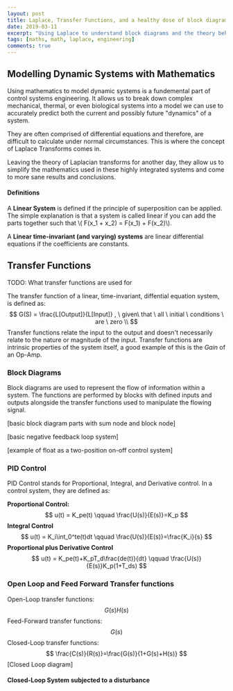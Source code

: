 ```yaml
---
layout: post
title: Laplace, Transfer Functions, and a healthy dose of block diagrams.
date: 2019-03-11
excerpt: "Using Laplace to understand block diagrams and the theory behind basic control systems"
tags: [maths, math, laplace, engineering]
comments: true
---
```


## Modelling Dynamic Systems with Mathematics

Using mathematics to model dynamic systems is a fundemental part of control systems engineering. It allows us to break down complex mechanical, thermal, or even biological systems into a model we can use to accurately predict both the current and possibly future "dynamics" of a system. 

They are often comprised of differential equations and therefore, are difficult to calculate under normal circumstances. This is where the concept of Laplace Transforms comes in.

Leaving the theory of Laplacian transforms for another day, they allow us to simplify the mathematics used in these highly integrated systems and come to more sane results and conclusions.

#### Definitions

A **Linear System** is defined if the principle of superposition can be applied. The simple explanation is that a system is called linear if you can add the parts together such that \\(  F(x_1 + x_2) = F(x_1) + F(x_2)\\).

A **Linear time-invariant (and varying) systems** are linear differential equations if the coefficients are constants. 

## Transfer Functions

TODO:  What transfer functions are used for

The transfer function of a linear, time-invariant, diffential equation system, is defined as:
$$
G(S) = \frac{L[Output]}{L[Input]} , \ given\ that \ all \ initial \ conditions \ are \ zero \\
$$
Transfer functions relate the input to the output and doesn't necessarily relate to the nature or magnitude of the input. Transfer functions are intrinsic properties of the system itself, a good example of this is the *Gain* of an Op-Amp.

### Block Diagrams

Block diagrams are used to represent the flow of information within a system. The functions are performed by blocks with defined inputs and outputs alongside the transfer functions used to manipulate the flowing signal.

[basic block diagram parts with sum node and block node]

[basic negative feedback loop system]

[example of float as a two-position on-off control system]

### PID Control

PID Control stands for Proportional, Integral, and Derivative control. In a control system, they are defined as:

**Proportional Control:**
$$
u(t) = K_pe(t) \qquad \frac{U(s)}{E(s)}=K_p
$$
**Integral Control**
$$
u(t) = K_i\int_0^te(t)dt \qquad \frac{U(s)}{E(s)}=\frac{K_i}{s}
$$
**Proportional plus Derivative Control**
$$
u(t) = K_pe(t)+K_pT_d\frac{de(t)}{dt} \qquad \frac{U(s)}{E(s)}K_p(1+T_ds)
$$

### Open Loop and Feed Forward Transfer functions

Open-Loop transfer functions:
$$
G(s)H(s)
$$
Feed-Forward transfer functions:
$$
G(s)
$$
Closed-Loop transfer functions:
$$
\frac{C(s)}{R(s)}=\frac{G(s)}{1+G(s)+H(s)}
$$
[Closed Loop diagram]

#### Closed-Loop System subjected to a disturbance

